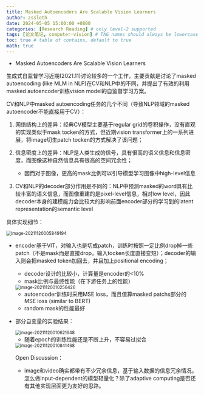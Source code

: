 ```yaml
---
title: Masked Autoencoders Are Scalable Vision Learners
author: zssloth
date: 2024-05-05 15:00:00 +0800
categories: [Research Reading] # only level-2 supported
tags: [论文笔记, computer-vision] # TAG names should always be lowercase
toc: true # table of contains, default to true
math: true
---
```


- Masked Autoencoders Are Scalable Vision Learners  

生成式自监督学习近期(2021.11)讨论较多的一个工作，主要贡献是讨论了masked autoencoding (like MLM in NLP)在CV和NLP中的不同，并提出了有效的利用masked autoencoder训练vision model的自监督学习方案。

CV和NLP中masked autoencoding任务的几个不同（导致NLP领域的masked autoencoder不能直接用于CV）：

1. 网络结构上的差异：经典CV模型主要基于regular grid的卷积操作，没有直观的实现类似于mask tocken的方式，但近期vision transformer上的一系列进展，将image切生patch tocken的方式解决了该问题；
2. 信息密度上的差异：NLP是人类生成的信号，具有很高的语义信息和信息密度，而图像这种自然信息具有很高的空间冗余性；
   - 因而对于图像，更高的mask比例可以引导模型学习图像中high-level信息

3. CV和NLP的decoder部分作用是不同的：NLP中预测masked的word具有比较丰富的语义信息，而图像重建的是pixel-level信息，相对low level，因此decoder本身的建模能力会比较大的影响前面encoder部分的学习到的latent representation的semantic level

具体实现细节：

<img src="https://cdn.jsdelivr.net/gh/zssloth/image-resource@main/githubBlog/image-20211120005849194.png" alt="image-20211120005849194" style="zoom:80%;" />

- encoder基于VIT，对输入也是切成patch，训练时按照一定比例drop掉一些patch（不是mask而是直接drop，输入tocken长度直接变短）；decoder的输入则会把masked token加回去，并且加上positional encoding；

  - decoder设计的比较小，计算量是encoder的<10%
  - mask比例与最终性能（在下游任务上的性能）

  <img src="https://cdn.jsdelivr.net/gh/zssloth/image-resource@main/githubBlog/image-20211120010256426.png" alt="image-20211120010256426" style="zoom:80%;" />

  - autoencoder训练时采用MSE loss，而且值算masked patchs部分的MSE loss (similar to BERT)
  - random mask的性能最好

- 部分自变量的实验结果：

  <img src="https://cdn.jsdelivr.net/gh/zssloth/image-resource@main/githubBlog/image-20211120010621648.png" alt="image-20211120010621648" style="zoom:80%;" />

  - 随着epoch的训练性能还是不断上升，不容易过拟合

  <img src="https://cdn.jsdelivr.net/gh/zssloth/image-resource@main/githubBlog/image-20211120010841468.png" alt="image-20211120010841468" style="zoom:80%;" />

  Open Discussion：

  - image和video确实都带有不少冗余信息，基于输入数据的信息冗余情况，怎么做input-dependent的模型轻量化？除了adaptive computing是否还有其他实现层面更为友好的思路。